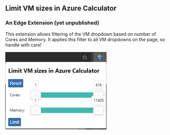 ## Limit VM sizes in Azure Calculator

### An Edge Extension (yet unpublished)

This extension allows filtering of the VM dropdown based on number of Cores and Memory. It applies this filter to all VM dropdowns on the page, so handle with care!

![Screenshot](screenshot.png)
